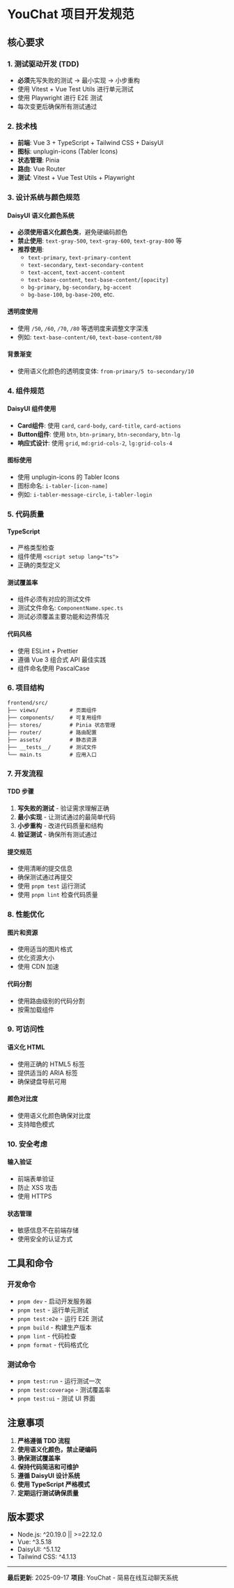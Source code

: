# YouChat 项目开发规范

## 核心要求

### 1. 测试驱动开发 (TDD)
- **必须**先写失败的测试 → 最小实现 → 小步重构
- 使用 Vitest + Vue Test Utils 进行单元测试
- 使用 Playwright 进行 E2E 测试
- 每次变更后确保所有测试通过

### 2. 技术栈
- **前端**: Vue 3 + TypeScript + Tailwind CSS + DaisyUI
- **图标**: unplugin-icons (Tabler Icons)
- **状态管理**: Pinia
- **路由**: Vue Router
- **测试**: Vitest + Vue Test Utils + Playwright

### 3. 设计系统与颜色规范

#### DaisyUI 语义化颜色系统
- **必须使用语义化颜色类**，避免硬编码颜色
- **禁止使用**: `text-gray-500`, `text-gray-600`, `text-gray-800` 等
- **推荐使用**:
  - `text-primary`, `text-primary-content`
  - `text-secondary`, `text-secondary-content`
  - `text-accent`, `text-accent-content`
  - `text-base-content`, `text-base-content/[opacity]`
  - `bg-primary`, `bg-secondary`, `bg-accent`
  - `bg-base-100`, `bg-base-200`, etc.

#### 透明度使用
- 使用 `/50`, `/60`, `/70`, `/80` 等透明度来调整文字深浅
- 例如: `text-base-content/60`, `text-base-content/80`

#### 背景渐变
- 使用语义化颜色的透明度变体: `from-primary/5 to-secondary/10`

### 4. 组件规范

#### DaisyUI 组件使用
- **Card组件**: 使用 `card`, `card-body`, `card-title`, `card-actions`
- **Button组件**: 使用 `btn`, `btn-primary`, `btn-secondary`, `btn-lg`
- **响应式设计**: 使用 `grid`, `md:grid-cols-2`, `lg:grid-cols-4`

#### 图标使用
- 使用 unplugin-icons 的 Tabler Icons
- 图标命名: `i-tabler-[icon-name]`
- 例如: `i-tabler-message-circle`, `i-tabler-login`

### 5. 代码质量

#### TypeScript
- 严格类型检查
- 组件使用 `<script setup lang="ts">`
- 正确的类型定义

#### 测试覆盖率
- 组件必须有对应的测试文件
- 测试文件命名: `ComponentName.spec.ts`
- 测试必须覆盖主要功能和边界情况

#### 代码风格
- 使用 ESLint + Prettier
- 遵循 Vue 3 组合式 API 最佳实践
- 组件命名使用 PascalCase

### 6. 项目结构

```
frontend/src/
├── views/          # 页面组件
├── components/     # 可复用组件
├── stores/         # Pinia 状态管理
├── router/         # 路由配置
├── assets/         # 静态资源
├── __tests__/      # 测试文件
└── main.ts         # 应用入口
```

### 7. 开发流程

#### TDD 步骤
1. **写失败的测试** - 验证需求理解正确
2. **最小实现** - 让测试通过的最简单代码
3. **小步重构** - 改进代码质量和结构
4. **验证测试** - 确保所有测试通过

#### 提交规范
- 使用清晰的提交信息
- 确保测试通过再提交
- 使用 `pnpm test` 运行测试
- 使用 `pnpm lint` 检查代码质量

### 8. 性能优化

#### 图片和资源
- 使用适当的图片格式
- 优化资源大小
- 使用 CDN 加速

#### 代码分割
- 使用路由级别的代码分割
- 按需加载组件

### 9. 可访问性

#### 语义化 HTML
- 使用正确的 HTML5 标签
- 提供适当的 ARIA 标签
- 确保键盘导航可用

#### 颜色对比度
- 使用语义化颜色确保对比度
- 支持暗色模式

### 10. 安全考虑

#### 输入验证
- 前端表单验证
- 防止 XSS 攻击
- 使用 HTTPS

#### 状态管理
- 敏感信息不在前端存储
- 使用安全的认证方式

## 工具和命令

### 开发命令
- `pnpm dev` - 启动开发服务器
- `pnpm test` - 运行单元测试
- `pnpm test:e2e` - 运行 E2E 测试
- `pnpm build` - 构建生产版本
- `pnpm lint` - 代码检查
- `pnpm format` - 代码格式化

### 测试命令
- `pnpm test:run` - 运行测试一次
- `pnpm test:coverage` - 测试覆盖率
- `pnpm test:ui` - 测试 UI 界面

## 注意事项

1. **严格遵循 TDD 流程**
2. **使用语义化颜色，禁止硬编码**
3. **确保测试覆盖率**
4. **保持代码简洁和可维护**
5. **遵循 DaisyUI 设计系统**
6. **使用 TypeScript 严格模式**
7. **定期运行测试确保质量**

## 版本要求

- Node.js: ^20.19.0 || >=22.12.0
- Vue: ^3.5.18
- DaisyUI: ^5.1.12
- Tailwind CSS: ^4.1.13

---

**最后更新**: 2025-09-17
**项目**: YouChat - 简易在线互动聊天系统